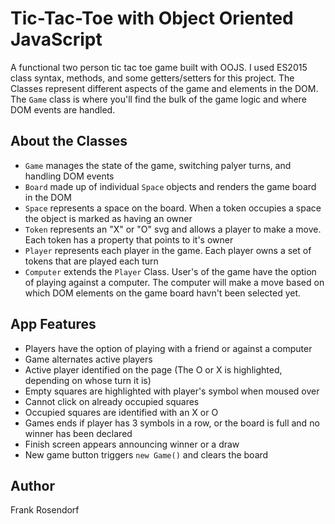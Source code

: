 # Tic-Tac-Toe with Object Oriented JavaScript
A functional two person tic tac toe game built with OOJS. I used ES2015 class syntax, methods, and some getters/setters for this project. The Classes represent different aspects of the game and elements in the DOM. The ```Game``` class is where you'll find the bulk of the game logic and where DOM events are handled.

## About the Classes
* ```Game``` manages the state of the game, switching palyer turns, and handling DOM events
* ```Board``` made up of individual ```Space``` objects and renders the game board in the DOM
* ```Space``` represents a space on the board. When a token occupies a space the object is marked as having an owner
* ```Token``` represents an "X" or "O" svg and allows a player to make a move. Each token has a property that points to it's owner
* ```Player``` represents each player in the game. Each player owns a set of tokens that are played each turn
* ```Computer``` extends the ```Player``` Class. User's of the game have the option of playing against a computer. The computer will make a move based on
  which DOM elements on the game board havn't been selected yet.

## App Features
* Players have the option of playing with a friend or against a computer
* Game alternates active players
* Active player identified on the page (The O or X is highlighted, depending on whose turn it is)
* Empty squares are highlighted with player's symbol when moused over
* Cannot click on already occupied squares
* Occupied squares are identified with an X or O
* Games ends if player has 3 symbols in a row, or the board is full and no winner has been declared
* Finish screen appears announcing winner or a draw
* New game button triggers ```new Game()``` and clears the board

## Author
Frank Rosendorf